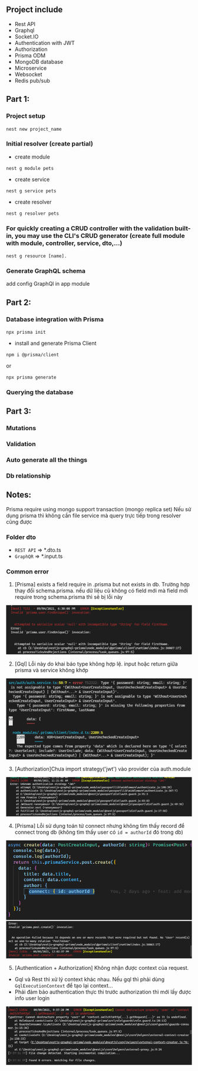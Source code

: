 ## Project include
- Rest API
- Graphql
- Socket.IO
- Authentication with JWT
- Authorization
- Prisma ODM
- MongoDB database
- Microservice
- Websocket
- Redis pub/sub

## Part 1:
### Project setup
```
nest new project_name
```
### Initial resolver (create partial)
- create module
```
nest g module pets
```

- create service
```
nest g service pets
```

- create resolver
```
nest g resolver pets
```

### For quickly creating a CRUD controller with the validation built-in, you may use the CLI's CRUD generator (create full module with module, controller, service, dto,...)
```
nest g resource [name].
```

### Generate GraphQL schema

add config GraphQl in app module
## Part 2:
### Database integration with Prisma
```
npx prisma init
```
- install and generate Prisma Client
```
npm i @prisma/client
```
or
```
npx prisma generate
```
### Querying the database

## Part 3:
### Mutations
### Validation
### Auto generate all the things
### Db relationship

## Notes:
Prisma require using mongo support transaction (mongo replica set)
Nếu sử dụng prisma thì không cần file service mà query trực tiếp trong resolver cũng được

### Folder dto
- `REST API` => *.dto.ts
- `GraphQR` => *.input.ts

### Common error
1. [Prisma] exists a field require in .prisma but not exists in db. Trường hợp thay đổi schema.prisma. nếu dữ liệu cũ không có field mới mà field mới require trong schema.prisma thì sẽ bị lỗi này

![common error 1](images/common-error1.png)

2. [Gql] Lỗi này do khai báo type không hợp lệ. input hoặc return giữa prisma và service không khớp

![common error 2](images/common-error2.png)

3. [Authorization]Chưa import strategy('jwt') vào provider của auth.module

![common error 2](images/common-error3.png)

4. [Prisma] Lỗi sử dụng toán tử connect nhưng không tìm thấy record để connect trong db (không tìm thấy user có `id = authorId` đó trong db)

![common error 2](images/common-error4.1.png)
![common error 2](images/common-error4.png)

5. [Authentication + Authorization] Không nhận được context của request.
- Gql và Rest thì xử lý context khác nhau. Nếu gql thì phải dùng `GqlExecutionContext` để tạo lại context...
- Phải đảm bảo authentication thực thi trước authorization thì mới lấy được info user login

![common error 2](images/common-error5.png)
